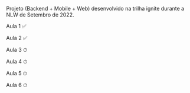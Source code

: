 
Projeto (Backend + Mobile + Web) desenvolvido na trilha ignite durante a NLW de Setembro de 2022.

Aula 1 ✅

Aula 2 ✅

Aula 3 ⏱

Aula 4 ⏱

Aula 5 ⏱

Aula 6 ⏱
